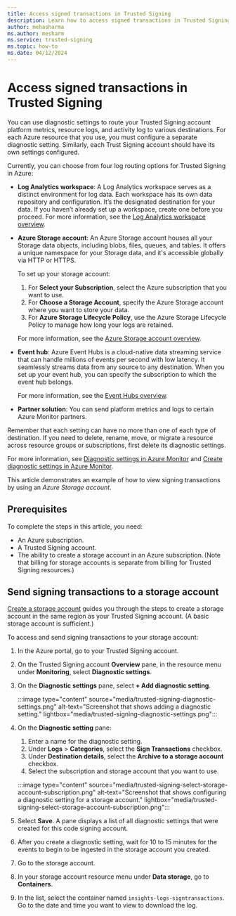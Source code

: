 ```yaml
---
title: Access signed transactions in Trusted Signing 
description: Learn how to access signed transactions in Trusted Signing in the Azure portal. 
author: mehasharma 
ms.author: mesharm 
ms.service: trusted-signing 
ms.topic: how-to 
ms.date: 04/12/2024 
---
```


# Access signed transactions in Trusted Signing

You can use diagnostic settings to route your Trusted Signing account platform metrics, resource logs, and activity log to various destinations. For each Azure resource that you use, you must configure a separate diagnostic setting. Similarly, each Trust Signing account should have its own settings configured.

Currently, you can choose from four log routing options for Trusted Signing in Azure:

- **Log Analytics workspace**: A Log Analytics workspace serves as a distinct environment for log data. Each workspace has its own data repository and configuration. It’s the designated destination for your data. If you haven’t already set up a workspace, create one before you proceed. For more information, see the [Log Analytics workspace overview](/azure/azure-monitor/logs/log-analytics-workspace-overview).
- **Azure Storage account**: An Azure Storage account houses all your Storage data objects, including blobs, files, queues, and tables. It offers a unique namespace for your Storage data, and it's accessible globally via HTTP or HTTPS.

  To set up your storage account:

  1. For **Select your Subscription**, select the Azure subscription that you want to use.
  1. For **Choose a Storage Account**, specify the Azure Storage account where you want to store your data.
  1. For **Azure Storage Lifecycle Policy**, use the Azure Storage Lifecycle Policy to manage how long your logs are retained.

   For more information, see the [Azure Storage account overview](/azure/storage/common/storage-account-overview?toc=/azure/storage/blobs/toc.json&bc=/azure/storage/blobs/breadcrumb/toc.json).
- **Event hub**: Azure Event Hubs is a cloud-native data streaming service that can handle millions of events per second with low latency. It seamlessly streams data from any source to any destination. When you set up your event hub, you can specify the subscription to which the event hub belongs.

   For more information, see the [Event Hubs overview](/azure/event-hubs/event-hubs-about).
- **Partner solution**: You can send platform metrics and logs to certain Azure Monitor partners.

Remember that each setting can have no more than one of each type of destination. If you need to delete, rename, move, or migrate a resource across resource groups or subscriptions, first delete its diagnostic settings.

For more information, see [Diagnostic settings in Azure Monitor](/azure/azure-monitor/essentials/diagnostic-settings) and [Create diagnostic settings in Azure Monitor](/azure/azure-monitor/essentials/create-diagnostic-settings).

This article demonstrates an example of how to view signing transactions by using an *Azure Storage account*.

## Prerequisites

To complete the steps in this article, you need:

- An Azure subscription.
- A Trusted Signing account.
- The ability to create a storage account in an Azure subscription. (Note that billing for storage accounts is separate from billing for Trusted Signing resources.)  

## Send signing transactions to a storage account

[Create a storage account](/azure/storage/common/storage-account-create?toc=/azure/storage/blobs/toc.json&bc=/azure/storage/blobs/breadcrumb/toc.json) guides you through the steps to create a storage account in the same region as your Trusted Signing account. (A basic storage account is sufficient.)

To access and send signing transactions to your storage account:  

1. In the Azure portal, go to your Trusted Signing account.
1. On the Trusted Signing account **Overview** pane, in the resource menu under **Monitoring**, select **Diagnostic settings**.
1. On the **Diagnostic settings** pane, select **+ Add diagnostic setting**.

   :::image type="content" source="media/trusted-signing-diagnostic-settings.png" alt-text="Screenshot that shows adding a diagnostic setting." lightbox="media/trusted-signing-diagnostic-settings.png":::

1. On the **Diagnostic setting** pane:

   1. Enter a name for the diagnostic setting.
   1. Under **Logs** > **Categories**, select the **Sign Transactions** checkbox.
   1. Under **Destination details**, select the **Archive to a storage account** checkbox.
   1. Select the subscription and storage account that you want to use.

   :::image type="content" source="media/trusted-signing-select-storage-account-subscription.png" alt-text="Screenshot that shows configuring a diagnostic setting for a storage account." lightbox="media/trusted-signing-select-storage-account-subscription.png":::

1. Select **Save**. A pane displays a list of all diagnostic settings that were created for this code signing account.  
1. After you create a diagnostic setting, wait for 10 to 15 minutes for the events to begin to be ingested in the storage account you created.  
1. Go to the storage account.  
1. In your storage account resource menu under **Data storage**, go to **Containers**.
1. In the list, select the container named `insights-logs-signtransactions`. Go to the date and time you want to view to download the log.
